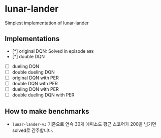 # lunar-lander
Simplest implementation of lunar-lander

## Implementations
- [*] original DQN: Solved in episode `688`
- [*] double DQN
- [ ] dueling DQN
- [ ] double dueling DQN
- [ ] original DQN with PER
- [ ] double DQN with PER
- [ ] dueling DQN with PER
- [ ] double dueling DQN with PER

## How to make benchmarks
- `lunar-lander-v3` 기준으로 연속 30개 에피소드 평균 스코어가 200을 넘기면 solved로 간주합니다.